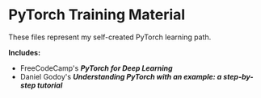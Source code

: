 # PyTorch Training Material
These files represent my self-created PyTorch learning path.

**Includes:**
* FreeCodeCamp's ***PyTorch for Deep Learning***
* Daniel Godoy's ***Understanding PyTorch with an example: a step-by-step tutorial*** 